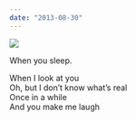 ```yaml
---
date: "2013-08-30"
---
```


![](images/tumblr_msd411OGfs1r16syio1_1280-1024x576.jpg)

When you sleep.

When I look at you  
Oh, but I don’t know what’s real  
Once in a while  
And you make me laugh
